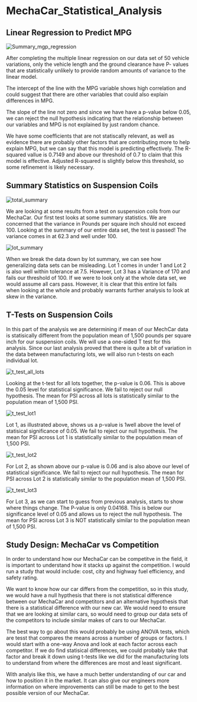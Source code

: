 # MechaCar_Statistical_Analysis

## Linear Regression to Predict MPG

![Summary_mgp_regression](https://user-images.githubusercontent.com/109319148/200133088-3f78ab97-7104-4f63-ade0-97a06c74749b.png)

After completing the multiple linear regression on our data set of 50 vehicle variations, only the vehicle length and the ground clearance have P- values that are statistically unlikely to provide random amounts of variance to the linear model. 

The intercept of the line with the MPG variable shows high correlation and could suggest that there are other variables that could also explain differences in MPG.

The slope of the line not zero and since we have have a p-value below 0.05, we can reject the null hypothesis indicating that the relationship between our variables and MPG is not explained by just random chance. 

We have some coefficients that are not statiscally relevant, as well as evidence there are probably other factors that are contributing more to help explain MPG, but we can say that this model is predicting effectively. The R-squared vallue is 0.7149 and above our threshold of 0.7 to claim that this model is effective. Adjusted R-squared is slightly below this threshold, so some refinement is likely necessary.

## Summary Statistics on Suspension Coils

![total_summary](https://user-images.githubusercontent.com/109319148/200202502-30db3354-f774-4d5b-954a-6033376be22f.png)

We are looking at some results from a test on suspension coils from our MechaCar. Our first test looks at some summary statistics. We are concerned that the variance in Pounds per square inch should not exceed 100. Looking at the summary of our entire data set, the test is passed! The variance comes in at 62.3 and well under 100. 

![lot_summary](https://user-images.githubusercontent.com/109319148/200203189-77feb2c9-c6cf-441c-8ec4-6d314c34b218.png)

When we break the data down by lot summary, we can see how generalizing data sets can be misleading. Lot 1 comes in under 1 and Lot 2 is also well within tolerance at 7.5. However, Lot 3 has a Variance of 170 and fails our threshold of 100. If we were to look only at the whole data set, we would assume all cars pass. However, it is clear that this entire lot fails when looking at the whole and probably warrants further analysis to look at skew in the variance.

## T-Tests on Suspension Coils

In this part of the analysis we are determining if mean of our MechCar data is statisically different from the population mean of 1,500 pounds per square inch for our suspension coils. We will use a one-sided T test for this analysis. Since our last analysis proved that there is quite a bit of variation in the data between manufacturing lots, we will also run t-tests on each individual lot.

![t_test_all_lots](https://user-images.githubusercontent.com/109319148/200316047-6f138ee8-7a07-497c-84a4-363c75f86a0c.png)

Looking at the t-test for all lots together, the p-value is 0.06. This is above the 0.05 level for statistical significance. We fail to reject our null hypothesis. The mean for PSI across all lots is statistically similar to the population mean of 1,500 PSI.

![t_test_lot1](https://user-images.githubusercontent.com/109319148/200318372-247b39f8-1f6c-43f9-9060-6a52fb18fd50.png)

Lot 1, as illustrated above, shows us a p-value is 1well above the level of statisical significance of 0.05. We fail to reject our null hypothesis. The mean for PSI across Lot 1 is statistically similar to the population mean of 1,500 PSI.

![t_test_lot2](https://user-images.githubusercontent.com/109319148/200318777-f1c67525-7968-49a6-9bb6-e3210554fb13.png)

For Lot 2, as shown above our p-value is 0.06 and is also above our level of statistical significance. We fail to reject our null hypothesis. The mean for PSI across Lot 2 is statistically similar to the population mean of 1,500 PSI.

![t_test_lot3](https://user-images.githubusercontent.com/109319148/200319427-05b4ef62-4a11-4e49-b61b-843e34737317.png)

For Lot 3, as we can start to guess from previous analysis, starts to show where things change. The P-value is only 0.04168. This is below our significance level of 0.05 and allows us to reject the null hypothesis. The mean for PSI across Lot 3 is NOT statistically similar to the population mean of 1,500 PSI.

## Study Design: MechaCar vs Competition

In order to understand how our MechaCar can be competitve in the field, it is important to understand how it stacks up against the competition. I would run a study that would include: cost, city and highway fuel efficiency, and safety rating.

We want to know how our car differs from the competition, so in this study, we would have a null hypthesis that there is not statistical difference between our MechaCar and competitors and an alternative hypothesis that there is a statistical difference with our new car. We would need to ensure that we are looking at similar cars, so would need to group our data sets of the competitors to include similar makes of cars to our MechaCar.

The best way to go about this would probably be using ANOVA tests, which are tesst that compares the means across a number of groups or factors. I would start with a one-way Anova and look at each factor across each competitor. If we do find statisical differences, we could probably take that  factor and break it down using t-tests like we did for the manufacturing lots to understand from where the differences are most and least significant. 

With analyis like this, we have a much better understanding of our car and how to position it in the market. It can also give our engineers more information on where improvements can still be made to get to the best possible version of our MechaCar.
